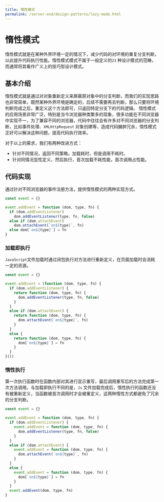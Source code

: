 ```yaml
---
title: 惰性模式
permalink: /server-end/design-patterns/lazy-mode.html
---
```


# 惰性模式

惰性模式就是在某种外界环境一定的情况下，减少代码的对环境的重复分支判断，以此提升代码执行性能。惰性模式模式不属于一般定义的`23`
种设计模式的范畴，而通常将其看作广义上的技巧型设计模式。

## 基本介绍

惰性模式就是通过对对象重新定义来屏蔽原对象中的分支判断，而我们的实现思路也非常简单，既然某种外界环境是确定的，后续不需要再去判断，那么只要将环境判断完成之后，重定义这个方法即可，只返回特定分支下的代码逻辑。
惰性模式的应用场景非常广泛，特别是当今浏览器种类繁多的现象，很多功能在不同浏览器中实现不一，为了兼容不同的浏览器，代码中往往会有许多对不同浏览器的分支判断，比如事件处理、`XMLHttpRequest`
对象创建等，造成代码臃肿冗余，惰性模式正好可以解决这种问题，提高代码执行效率。

对于以上的需求，我们有两种改进方式：

- 针对不同情况，返回不同策略，加载耗时，但是调用不耗时。
- 针对同情况显性定义，然后执行，首次加载不耗性能，首次调用占性能。

## 代码实现

通过针对不同浏览器的事件注册方法，提供惰性模式的两种实现方式。

```javascript
const event = {}

event.addEvent = function (dom, type, fn) {
  if (dom.addEventListener)
    dom.addEventListener(type, fn, false)
  else if (dom.attachEvent)
    dom.attachEvent(`on${type}`, fn)
  else dom[`on${type}`] = fn
}
```

### 加载即执行

`JavaScript`文件加载时通过闭包执行对方法进行重新定义，在页面加载时会消耗一定的资源。

```javascript
const event = {}

event.addEvent = (function (dom, type, fn) {
  if (dom.addEventListener) {
    return function (dom, type, fn) {
      dom.addEventListener(type, fn, false)
    }
  }
  else if (dom.attachEvent) {
    return function (dom, type, fn) {
      dom.attachEvent(`on${type}`, fn)
    }
  }
  else {
    return function (dom, type, fn) {
      dom[`on${type}`] = fn
    }
  }
}())
```

### 惰性执行

第一次执行函数时在函数内部对其进行显示重写，最后调用重写后的方法完成第一次方法调用。与加载即执行不同的是，`Js`
文件加载完成后，惰性执行的函数还没有被重新定义，当函数被首次调用时才会被重定义，这两种惰性方式都避免了冗余的分支判断。

```javascript
const event = {}

event.addEvent = function (dom, type, fn) {
  if (dom.addEventListener) {
    event.addEvent = function (dom, type, fn) {
      dom.addEventListener(type, fn, false)
    }
  }
  else if (dom.attachEvent) {
    event.addEvent = function (dom, type, fn) {
      dom.attachEvent(`on${type}`, fn)
    }
  }
  else {
    event.addEvent = function (dom, type, fn) {
      dom[`on${type}`] = fn
    }
  }
  event.addEvent(dom, type, fn)
}
```
